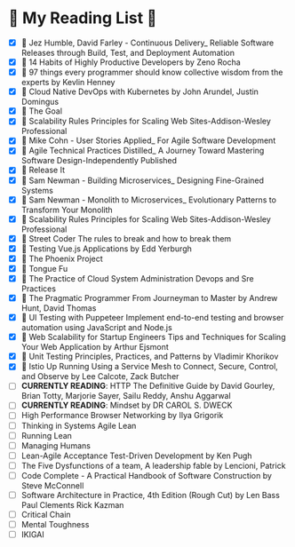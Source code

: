 # 🚀 My Reading List 🚀 

- [x] 📖 Jez Humble, David Farley - Continuous Delivery_ Reliable Software Releases through Build, Test, and Deployment Automation
- [x] 📖 14 Habits of Highly Productive Developers by Zeno Rocha 
- [x] 📖 97 things every programmer should know collective wisdom from the experts by Kevlin Henney
- [x] 📖 Cloud Native DevOps with Kubernetes by John Arundel, Justin Domingus
- [x] 📖 The Goal
- [x] 📖 Scalability Rules  Principles for Scaling Web Sites-Addison-Wesley Professional
- [x] 📖 Mike Cohn - User Stories Applied_ For Agile Software Development
- [x] 📖 Agile Technical Practices Distilled_ A Journey Toward Mastering Software Design-Independently Published
- [x] 📖 Release It
- [x] 📖 Sam Newman - Building Microservices_ Designing Fine-Grained Systems
- [x] 📖 Sam Newman - Monolith to Microservices_ Evolutionary Patterns to Transform Your Monolith
- [x] 📖 Scalability Rules  Principles for Scaling Web Sites-Addison-Wesley Professional
- [x] 📖 Street Coder The rules to break and how to break them
- [x] 📖 Testing Vue.js Applications by Edd Yerburgh
- [x] 📖 The Phoenix Project
- [x] 📖 Tongue Fu
- [x] 📖 The Practice of Cloud System Administration Devops and Sre Practices
- [x] 📖 The Pragmatic Programmer From Journeyman to Master by Andrew Hunt, David Thomas
- [x] 📖 UI Testing with Puppeteer Implement end-to-end testing and browser automation using JavaScript and Node.js
- [x] 📖 Web Scalability for Startup Engineers Tips and Techniques for Scaling Your Web Application by Arthur Ejsmont 
- [x] 📖 Unit Testing Principles, Practices, and Patterns by Vladimir Khorikov
- [x] 📖 Istio Up  Running Using a Service Mesh to Connect, Secure, Control, and Observe by Lee Calcote, Zack Butcher        
- [ ] **CURRENTLY READING**: HTTP The Definitive Guide by David Gourley, Brian Totty, Marjorie Sayer, Sailu Reddy, Anshu Aggarwal
- [ ] **CURRENTLY READING**: Mindset by DR CAROL S. DWECK
- [ ] High Performance Browser Networking by Ilya Grigorik
- [ ] Thinking in Systems Agile Lean
- [ ] Running Lean
- [ ] Managing Humans
- [ ] Lean-Agile Acceptance Test-Driven Development by Ken Pugh
- [ ] The Five Dysfunctions of a team, A leadership fable by Lencioni, Patrick
- [ ] Code Complete - A Practical Handbook of Software Construction by Steve McConnell
- [ ] Software Architecture in Practice, 4th Edition (Rough Cut) by Len Bass Paul Clements Rick Kazman
- [ ] Critical Chain
- [ ] Mental Toughness
- [ ] IKIGAI
